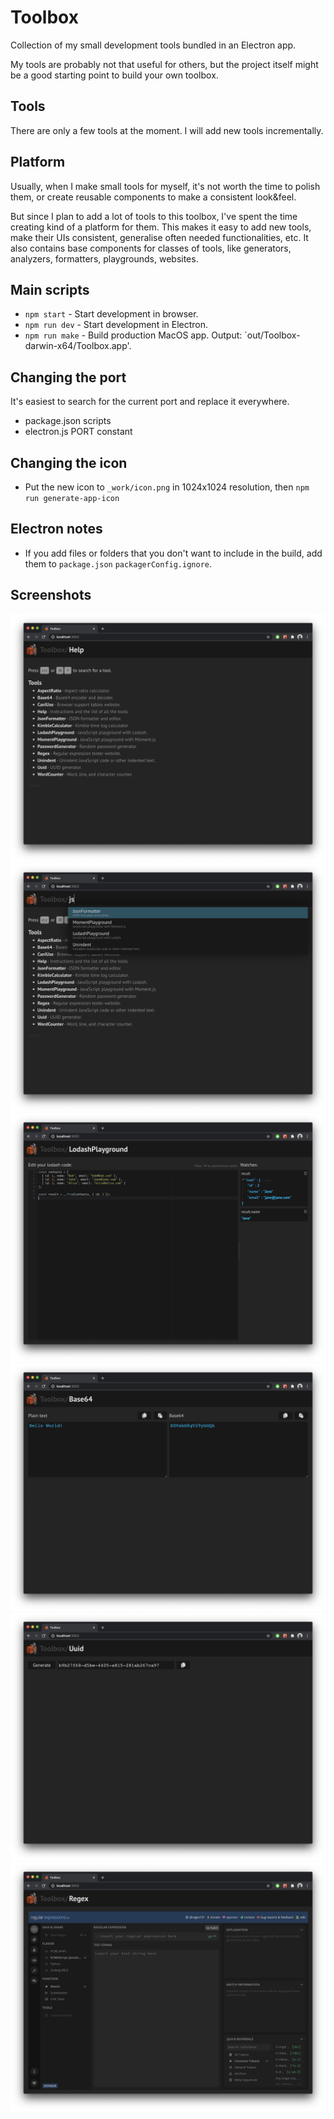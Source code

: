 # Toolbox

Collection of my small development tools bundled in an Electron app.

My tools are probably not that useful for others, but the project itself might be a good starting point to build your own toolbox.

## Tools

There are only a few tools at the moment. I will add new tools incrementally.

## Platform

Usually, when I make small tools for myself, it's not worth the time to polish them, or create reusable components to make a consistent look&feel.

But since I plan to add a lot of tools to this toolbox, I've spent the time creating kind of a platform for them. This makes it easy to add new tools, make their UIs consistent, generalise often needed functionalities, etc. It also contains base components for classes of tools, like generators, analyzers, formatters, playgrounds, websites.

## Main scripts

- `npm start` - Start development in browser.
- `npm run dev` - Start development in Electron.
- `npm run make` - Build production MacOS app. Output: `out/Toolbox-darwin-x64/Toolbox.app'.

## Changing the port

It's easiest to search for the current port and replace it everywhere.

- package.json scripts
- electron.js PORT constant

## Changing the icon

- Put the new icon to `_work/icon.png` in 1024x1024 resolution, then `npm run generate-app-icon`

## Electron notes

- If you add files or folders that you don't want to include in the build, add them to `package.json` `packagerConfig.ignore`.

## Screenshots

![Help](docs/screenshot-help.png)
![Search](docs/screenshot-search.png)
![Lodash](docs/screenshot-lodash.png)
![Base64](docs/screenshot-bsase64.png)
![Uuid](docs/screenshot-uuid.png)
![Regex](docs/screenshot-regex.png)

